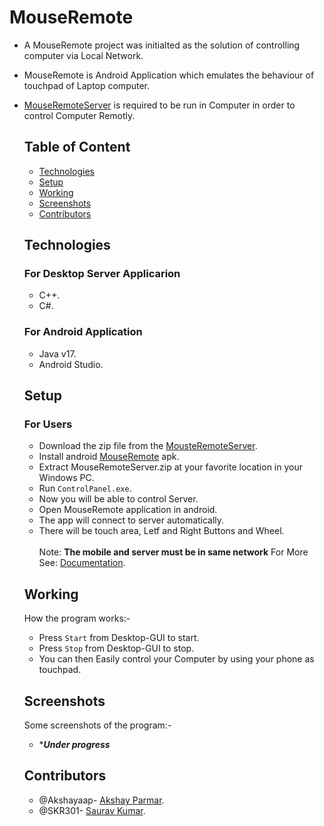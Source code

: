# MouseRemote

- A MouseRemote project was initialted as the solution of controlling computer via Local Network.
- MouseRemote is Android Application which emulates the behaviour of touchpad of Laptop computer.
- [MouseRemoteServer](https://wwww.github.com/Akshayaap/MouseRemoteServer) is required to be run in Computer in order to control Computer Remotly.
  
  ## Table of Content
  - [Technologies](#technologies)
  - [Setup](#setup)
  - [Working](#working)
  - [Screenshots](#screenshots)
  - [Contributors](#contributors)
  
  ## Technologies
  ### For Desktop Server Applicarion
  - C++.
  - C#.

  ### For Android Application
  - Java v17.
  - Android Studio.
  
  ## Setup
  ### For Users
  - Download the zip file from the [MousteRemoteServer](https://wwww.github.com/Akshayaap/MouseRemoteServer).
  - Install android [MouseRemote](https://wwww.github.com/Akshayaap/MouseRemote) apk.
  - Extract MouseRemoteServer.zip at your favorite location in your Windows PC.
  - Run `ControlPanel.exe`.
  - Now you will be able to control Server.
  - Open MouseRemote application in android.
  - The app will connect to server automatically.
  - There will be touch area, Letf and Right Buttons and Wheel.
  <br/><br/>
  Note: **The mobile and server must be in same network**
  For More See: [Documentation](https://www.github.com/Akshayaap/Documentation).
  
  ## Working
  How the program works:-
  - Press `Start` from Desktop-GUI to start.
  - Press `Stop` from Desktop-GUI to stop.
  - You can then Easily control your Computer by using your phone as touchpad.
  
  ## Screenshots
  Some screenshots of the program:-
  - ****Under progress***
  
  ## Contributors
  - @Akshayaap- [Akshay Parmar](https://github.com/Akshayaap).
  - @SKR301- [Saurav Kumar](https://github.com/SKR301).
